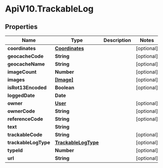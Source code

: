 # ApiV10.TrackableLog

## Properties

Name | Type | Description | Notes
------------ | ------------- | ------------- | -------------
**coordinates** | [**Coordinates**](Coordinates.md) |  | [optional] 
**geocacheCode** | **String** |  | [optional] 
**geocacheName** | **String** |  | [optional] 
**imageCount** | **Number** |  | [optional] 
**images** | [**[Image]**](Image.md) |  | [optional] 
**isRot13Encoded** | **Boolean** |  | [optional] 
**loggedDate** | **Date** |  | 
**owner** | [**User**](User.md) |  | [optional] 
**ownerCode** | **String** |  | [optional] 
**referenceCode** | **String** |  | [optional] 
**text** | **String** |  | 
**trackableCode** | **String** |  | [optional] 
**trackableLogType** | [**TrackableLogType**](TrackableLogType.md) |  | [optional] 
**typeId** | **Number** |  | [optional] 
**url** | **String** |  | [optional] 


